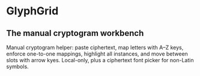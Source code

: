 # GlyphGrid
## The manual cryptogram workbench
Manual cryptogram helper: paste ciphertext, map letters with A–Z keys, enforce one-to-one mappings, highlight all instances, and move between slots with arrow kyes. Local-only, plus a ciphertext font picker for non-Latin symbols.
